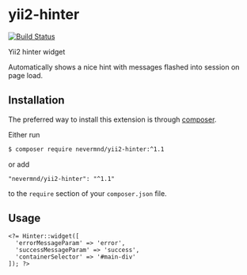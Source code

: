 # yii2-hinter

[![Build Status](https://travis-ci.org/nevermnd/yii2-hinter.svg?branch=master)](https://travis-ci.org/nevermnd/yii2-hinter)

Yii2 hinter widget

Automatically shows a nice hint with messages flashed into session on page load.

## Installation
The preferred way to install this extension is through [composer](http://getcomposer.org/download/).

Either run

```bash
$ composer require nevermnd/yii2-hinter:^1.1
```

or add

```
"nevermnd/yii2-hinter": "^1.1"
```

to the `require` section of your `composer.json` file.

## Usage

```
<?= Hinter::widget([
  'errorMessageParam' => 'error',
  'successMessageParam' => 'success',
  'containerSelector' => '#main-div'
]); ?>
